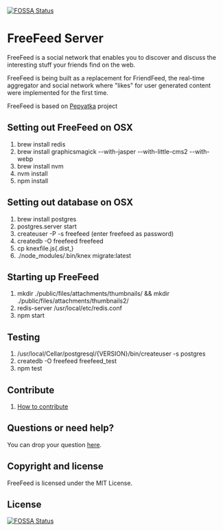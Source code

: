 [![FOSSA Status](https://app.fossa.io/api/projects/git%2Bgithub.com%2FFreeFeed%2Ffreefeed-server.svg?type=shield)](https://app.fossa.io/projects/git%2Bgithub.com%2FFreeFeed%2Ffreefeed-server?ref=badge_shield)

FreeFeed Server
===============

FreeFeed is a social network that enables you to discover and discuss the interesting
stuff your friends find on the web.

FreeFeed is being built as a replacement for FriendFeed, the real-time aggregator and social network
where "likes" for user generated content were implemented for the first time.

FreeFeed is based on [Pepyatka](https://github.com/pepyatka/pepyatka-server/) project

Setting out FreeFeed on OSX
---------------------------

1. brew install redis
1. brew install graphicsmagick --with-jasper --with-little-cms2 --with-webp
1. brew install nvm
1. nvm install
1. npm install

Setting out database on OSX
---------------------------
1. brew install postgres
1. postgres.server start
1. createuser -P -s freefeed (enter freefeed as password)
1. createdb -O freefeed freefeed
1. cp knexfile.js{.dist,}
1. ./node_modules/.bin/knex migrate:latest

Starting up FreeFeed
-------------------
1. mkdir ./public/files/attachments/thumbnails/ && mkdir ./public/files/attachments/thumbnails2/
1. redis-server /usr/local/etc/redis.conf
1. npm start

Testing
-------------------
1. /usr/local/Cellar/postgresql/{VERSION}/bin/createuser -s postgres
1. createdb -O freefeed freefeed_test
1. npm test

Contribute
----------

1. [How to contribute](https://freefeed.net/dev)

Questions or need help?
-----------------------

You can drop your question [here](https://freefeed.net/support).

Copyright and license
---------------------

FreeFeed is licensed under the MIT License.


## License
[![FOSSA Status](https://app.fossa.io/api/projects/git%2Bgithub.com%2FFreeFeed%2Ffreefeed-server.svg?type=large)](https://app.fossa.io/projects/git%2Bgithub.com%2FFreeFeed%2Ffreefeed-server?ref=badge_large)